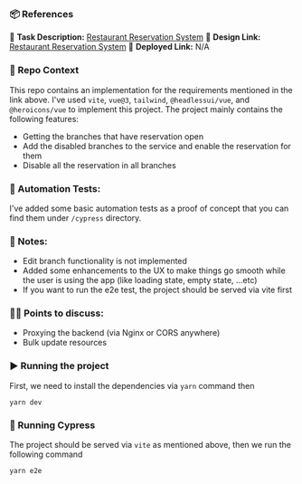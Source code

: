 ### 📦 References
📌 **Task Description:** [Restaurant Reservation System](https://foodics.notion.site/foodics/Restaurant-Reservation-System-590ff5162e3c42ac97c5106026e00bb0)
🎨 **Design Link:** [Restaurant Reservation System](https://foodics.notion.site/foodics/Restaurant-Reservation-System-590ff5162e3c42ac97c5106026e00bb0)
🚀 **Deployed Link:** N/A

### 📖 Repo Context
This repo contains an implementation for the requirements mentioned in the link above. I've used `vite`, `vue@3`, `tailwind`, `@headlessui/vue`, and `@heroicons/vue` to 
implement this project. The project mainly contains the following features:
- Getting the branches that have reservation open
- Add the disabled branches to the service and enable the reservation for them
- Disable all the reservation in all branches

### 🧪 Automation Tests:
I've added some basic automation tests as a proof of concept that you can find them under `/cypress` directory.

### 📝 Notes:
- Edit branch functionality is not implemented
- Added some enhancements to the UX to make things go smooth while the user is using the app (like loading state, empty state, ...etc)
- If you want to run the e2e test, the project should be served via vite first

### 🙋🏻 Points to discuss:
- Proxying the backend (via Nginx or CORS anywhere)
- Bulk update resources

### ▶️ Running the project
First, we need to install the dependencies via `yarn` command then
```
yarn dev
```

### 🧪 Running Cypress
The project should be served via `vite` as mentioned above, then we run the following command
```
yarn e2e
```

